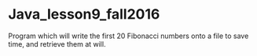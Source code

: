 # Java_lesson9_fall2016
Program which will write the first 20 Fibonacci numbers onto a file to save time, and retrieve them at will.
